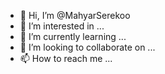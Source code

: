 - 👋 Hi, I’m @MahyarSerekoo
- 👀 I’m interested in ...
- 🌱 I’m currently learning ...
- 💞️ I’m looking to collaborate on ...
- 📫 How to reach me ...

<!---
MahyarSerekoo/MahyarSerekoo is a ✨ special ✨ repository because its `README.md` (this file) appears on your GitHub profile.
You can click the Preview link to take a look at your changes.
--->
